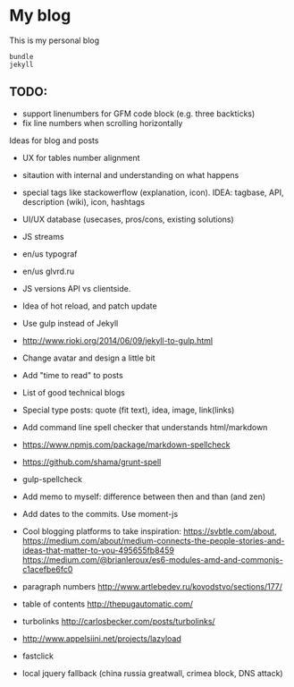 # My blog

This is my personal blog

```
bundle
jekyll
```

## TODO:

 - support linenumbers for GFM code block (e.g. three backticks)
 - fix line numbers when scrolling horizontally

Ideas for blog and posts

 - UX for tables number alignment
 - sitaution with internal and understanding on what happens
 - special tags like stackowerflow (explanation, icon). IDEA: tagbase, API, description (wiki), icon, hashtags
 - UI/UX database (usecases, pros/cons, existing solutions)
 - JS streams
 - en/us typograf
 - en/us glvrd.ru

 - JS versions API vs clientside.
 - Idea of hot reload, and patch update

 - Use gulp instead of Jekyll
  - http://www.rioki.org/2014/06/09/jekyll-to-gulp.html
 - Change avatar and design a little bit
 - Add "time to read" to posts
 - List of good technical blogs
 - Special type posts: quote (fit text), idea, image, link(links)
 - Add command line spell checker that understands html/markdown
  - https://www.npmjs.com/package/markdown-spellcheck
  - https://github.com/shama/grunt-spell
  - gulp-spellcheck
 - Add memo to myself: difference between then and than (and zen)
 - Add dates to the commits. Use moment-js
 - Cool blogging platforms to take inspiration: https://svbtle.com/about, https://medium.com/about/medium-connects-the-people-stories-and-ideas-that-matter-to-you-495655fb8459
 https://medium.com/@brianleroux/es6-modules-amd-and-commonjs-c1acefbe6fc0
  - paragraph numbers http://www.artlebedev.ru/kovodstvo/sections/177/
  - table of contents http://thepugautomatic.com/

 - turbolinks http://carlosbecker.com/posts/turbolinks/
 - http://www.appelsiini.net/projects/lazyload
 - fastclick
 - local jquery fallback (china russia greatwall, crimea block, DNS attack)
